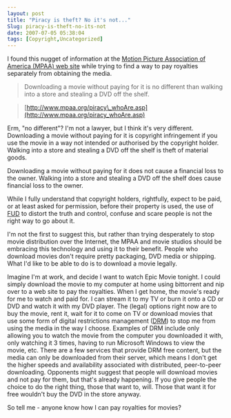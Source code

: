 ```yaml
---
layout: post
title: "Piracy is theft? No it's not..."
Slug: piracy-is-theft-no-its-not
date: 2007-07-05 05:38:04
tags: [Copyright,Uncategorized]
---
```

I found this nugget of information at the [Motion Picture Association of America (MPAA) web site](http://www.mpaa.org/) while trying to find a way to pay royalties separately from obtaining the media.

> Downloading a movie without paying for it is no different than walking into a store and stealing a DVD off the shelf.

> [http://www.mpaa.org/piracy\_whoAre.asp](http://www.mpaa.org/piracy_whoAre.asp)

Erm, "no different"? I'm not a lawyer, but I think it's very different. Downloading a movie without paying for it is copyright infringement if you use the movie in a way not intended or authorised by the copyright holder. Walking into a store and stealing a DVD off the shelf is theft of material goods.

Downloading a movie without paying for it does not cause a financial loss to the owner. Walking into a store and stealing a DVD off the shelf does cause financial loss to the owner.

While I fully understand that copyright holders, rightfully, expect to be paid, or at least asked for permission, before their property is used, the use of [FUD](http://en.wikipedia.org/wiki/Fear%2C_uncertainty_and_doubt) to distort the truth and control, confuse and scare people is not the right way to go about it.

I'm not the first to suggest this, but rather than trying desperately to stop movie distribution over the Internet, the MPAA and movie studios should be embracing this technology and using it to their benefit. People who download movies don't require pretty packaging, DVD media or shipping. What I'd like to be able to do is to download a movie legally.

Imagine I'm at work, and decide I want to watch Epic Movie tonight. I could simply download the movie to my computer at home using bittorrent and nip over to a web site to pay the royalties. When I get home, the movie's ready for me to watch and paid for. I can stream it to my TV or burn it onto a CD or DVD and watch it with my DVD player. The (legal) options right now are to buy the movie, rent it, wait for it to come on TV or download movies that use some form of digital restrictions management ([DRM](http://en.wikipedia.org/wiki/Digital_rights_management)) to stop me from using the media in the way I choose. Examples of DRM include only allowing you to watch the movie from the computer you downloaded it with, only watching it 3 times, having to run Microsoft Windows to view the movie, etc. There are a few services that provide DRM free content, but the media can only be downloaded from their server, which means I don't get the higher speeds and availability associated with distributed, peer-to-peer downloading. Opponents might suggest that people will download movies and not pay for them, but that's already happening. If you give people the choice to do the right thing, those that want to, will. Those that want it for free wouldn't buy the DVD in the store anyway.

So tell me - anyone know how I can pay royalties for movies?
